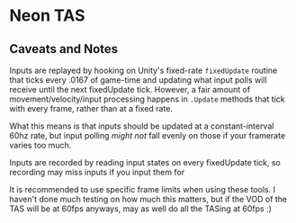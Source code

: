 # Neon TAS

## Caveats and Notes

Inputs are replayed by hooking on Unity's fixed-rate `fixedUpdate` routine that ticks every .0167 of game-time and updating what input polls will receive until the next fixedUpdate tick. However, a fair amount of movement/velocity/input processing happens in `.Update` methods that tick with every frame, rather than at a fixed rate.

What this means is that inputs should be updated at a constant-interval 60hz rate, but input polling _might not_ fall evenly on those if your framerate varies too much.

Inputs are recorded by reading input states on every fixedUpdate tick, so recording may miss inputs if you input them for 

It is recommended to use specific frame limits when using these tools. I haven't done much testing on how much this matters, but if the VOD of the TAS will be at 60fps anyways, may as well do all the TASing at 60fps :)

